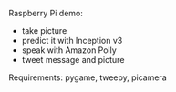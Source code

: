 
Raspberry Pi demo:
- take picture
- predict it with Inception v3
- speak with Amazon Polly
- tweet message and picture

Requirements: pygame, tweepy, picamera

